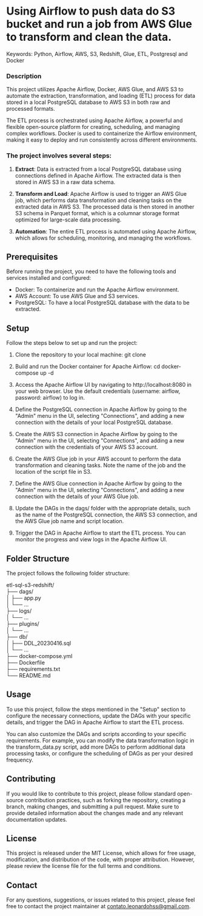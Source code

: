 # Using Airflow to push data do S3 bucket and run a job from AWS Glue to transform and clean the data. 
Keywords: Python, Airflow, AWS, S3, Redshift, Glue, ETL, Postgresql and Docker

### Description
This project utilizes Apache Airflow, Docker, AWS Glue, and AWS S3 to automate the extraction, transformation, and loading (ETL) process for data stored in a local PostgreSQL database to AWS S3 in both raw and processed formats.

The ETL process is orchestrated using Apache Airflow, a powerful and flexible open-source platform for creating, scheduling, and managing complex workflows. Docker is used to containerize the Airflow environment, making it easy to deploy and run consistently across different environments.

### The project involves several steps:

1. **Extract**: Data is extracted from a local PostgreSQL database using connections defined in Apache Airflow. The extracted data is then stored in AWS S3 in a raw data schema.

2. **Transform and Load**: Apache Airflow is used to trigger an AWS Glue job, which performs data transformation and cleaning tasks on the extracted data in AWS S3. The processed data is then stored in another S3 schema in Parquet format, which is a columnar storage format optimized for large-scale data processing.

3. **Automation**: The entire ETL process is automated using Apache Airflow, which allows for scheduling, monitoring, and managing the workflows.

## Prerequisites
Before running the project, you need to have the following tools and services installed and configured:

* Docker: To containerize and run the Apache Airflow environment.
* AWS Account: To use AWS Glue and S3 services.
* PostgreSQL: To have a local PostgreSQL database with the data to be extracted.

## Setup
Follow the steps below to set up and run the project:

1. Clone the repository to your local machine:
git clone <repository-url>
 
2. Build and run the Docker container for Apache Airflow:
cd <repository-folder>
docker-compose up -d
  
3. Access the Apache Airflow UI by navigating to http://localhost:8080 in your web browser. Use the default credentials (username: airflow, password: airflow) to log in.

4. Define the PostgreSQL connection in Apache Airflow by going to the "Admin" menu in the UI, selecting "Connections", and adding a new connection with the details of your local PostgreSQL database.

5. Create the AWS S3 connection in Apache Airflow by going to the "Admin" menu in the UI, selecting "Connections", and adding a new connection with the credentials of your AWS S3 account.

6. Create the AWS Glue job in your AWS account to perform the data transformation and cleaning tasks. Note the name of the job and the location of the script file in S3.

7. Define the AWS Glue connection in Apache Airflow by going to the "Admin" menu in the UI, selecting "Connections", and adding a new connection with the details of your AWS Glue job.

8. Update the DAGs in the dags/ folder with the appropriate details, such as the name of the PostgreSQL connection, the AWS S3 connection, and the AWS Glue job name and script location.

9. Trigger the DAG in Apache Airflow to start the ETL process. You can monitor the progress and view logs in the Apache Airflow UI.

## Folder Structure
The project follows the following folder structure:
 
etl-sql-s3-redshift/ <br>
├── dags/ <br>
│   ├── app.py <br>
│   └── ... <br>
├── logs/ <br>
│   └── ... <br>
├── plugins/ <br>
│   └── ... <br>
├── db/ <br>
│   ├── DDL_20230416.sql <br>
│   └── ...<br>
├── docker-compose.yml <br>
├── Dockerfile<br>
├── requirements.txt<br>
└── README.md<br>


## Usage
To use this project, follow the steps mentioned in the "Setup" section to configure the necessary connections, update the DAGs with your specific details, and trigger the DAG in Apache Airflow to start the ETL process.

You can also customize the DAGs and scripts according to your specific requirements. For example, you can modify the data transformation logic in the transform_data.py script, add more DAGs to perform additional data processing tasks, or configure the scheduling of DAGs as per your desired frequency.

## Contributing
If you would like to contribute to this project, please follow standard open-source contribution practices, such as forking the repository, creating a branch, making changes, and submitting a pull request. Make sure to provide detailed information about the changes made and any relevant documentation updates.

## License
This project is released under the MIT License, which allows for free usage, modification, and distribution of the code, with proper attribution. However, please review the license file for the full terms and conditions.

## Contact
For any questions, suggestions, or issues related to this project, please feel free to contact the project maintainer at contato.leonardohss@gmail.com.
